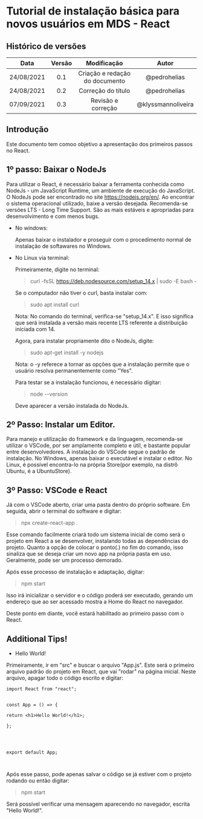 <h1> Tutorial de instalação básica para novos usuários em MDS - React </h1>

## Histórico de versões

|    Data    | Versão |          Modificação           |       Autor        |
| :--------: | :----: | :----------------------------: | :----------------: |
| 24/08/2021 |  0.1   | Criação e redação do documento |    @pedrohelias    |
| 24/08/2021 |  0.2   |       Correção do título       |    @pedrohelias    |
| 07/09/2021 |  0.3   |       Revisão e correção       | @klyssmannoliveira |

<h2>Introdução</h2>
Este documento tem comoo objetivo a apresentação dos primeiros passos no React.

<h2>1º passo: Baixar o NodeJs</h2>

Para utilizar o React, é necessário baixar a ferramenta conhecida como NodeJs - um JavaScript Runtime, um ambiente de execução do JavaScript. O NodeJs pode ser encontrado no site https://nodejs.org/en/. Ao encontrar o sistema operacional utilizado, baixe a versão desejada. Recomenda-se versões LTS - Long Time Support. São as mais estáveis e apropriadas para desenvolvimento e com menos bugs.

- No windows:

  Apenas baixar o instalador e proseguir com o procedimento normal de instalação de softawares no Windows.

- No Linux via terminal:

  Primeiramente, digite no terminal:

  > curl -fsSL https://deb.nodesource.com/setup_14.x | sudo -E bash -

  Se o computador não tiver o curl, basta instalar com:

  > sudo apt install curl

  Nota: No comando do terminal, verifica-se "setup_14.x". E isso significa que será instalada a versão mais recente LTS referente a distribuição iniciada com 14.

  Agora, para instalar propriamente dito o NodeJs, digite:

  > sudo apt-get install -y nodejs

  Nota: o -y referece a tornar as opções que a instalação permite que o usuário resolva permanentemente como "Yes".

  Para testar se a instalação funcionou, é necessário digitar:

  > node --version

  Deve aparecer a versão instalada do NodeJs.

<h2>2º Passo: Instalar um Editor.</h2>

Para manejo e utilização do framework e da linguagem, recomenda-se utilizar o VSCode, por ser amplamente completo e útil, e bastante popular entre desenvolvedores. A instalação do VSCode segue o padrão de instalação. No Windows, apenas baixar o executável e instalar o editor. No Linux, é possível encontra-lo na própria Store(por exemplo, na distrô Ubuntu, é a UbuntuStore).

<h2>3º Passo: VSCode e React</h2>

Já com o VSCode aberto, criar uma pasta dentro do próprio software. Em seguida, abrir o terminal do software e digitar:

> npx create-react-app .

Esse comando facilmente criará todo um sistema inicial de como será o projeto em React a se desenvolver, instalando todas as dependências do projeto. Quanto a opção de colocar o ponto(.) no fim do comando, isso sinaliza que se deseja criar um novo app na própria pasta em uso. Geralmente, pode ser um processo demorado.

Após esse processo de instalação e adaptação, digitar:

> npm start

Isso irá inicializar o servidor e o código poderá ser executado, gerando um endereço que ao ser acessado mostra a Home do React no navegador.

Deste ponto em diante, você estará habilitado ao primeiro passo com o React.

<h2>Additional Tips!</h2>

- Hello World!

Primeiramente, ir em "src" e buscar o arquivo "App.js". Este será o primeiro arquivo padrão do projeto em React, que vai "rodar" na página inicial. Neste arquivo, apagar todo o código escrito e digitar:

```
import React from "react";


const App = () => {

return <h1>Hello World!</h1>;

};




export default App;



```

Após esse passo, pode apenas salvar o código se já estiver com o projeto rodando ou então digitar:

> npm start

Será possível verificar uma mensagem aparecendo no navegador, escrita "Hello World!".
